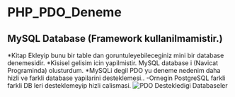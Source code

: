 # PHP_PDO_Deneme

## MySQL Database (Framework kullanilmamistir.)

*Kitap Ekleyip bunu bir table dan goruntuleyebileceginiz mini bir database denemesidir.
*Kisisel gelisim icin yapilmistir. MySQL database i (Navicat Programinda) olusturdum.
*MySQLi degil PDO yu deneme nedenim daha hizli ve farkli database yapilarini desteklemesi..
-Ornegin PostgreSQL  farkli farkli DB leri desteklemeyip hizli calismasi.
![PDO Destekledigi Databaseler](https://www.yucelalkan.com/uploads/28_php_pdo_veritabanlari.png)
